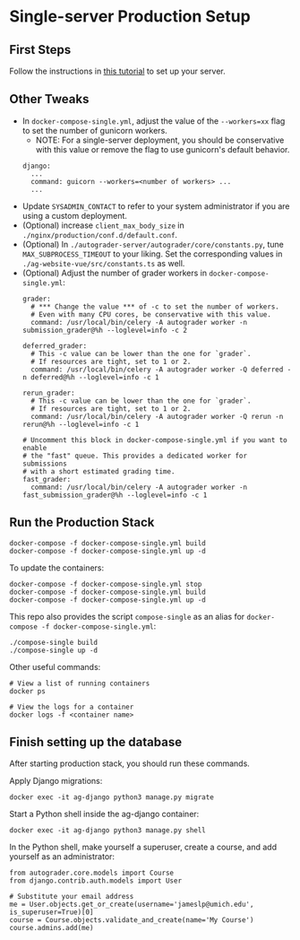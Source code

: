 # Single-server Production Setup

## First Steps
Follow the instructions in [this tutorial](./production_first_steps.md) to set
up your server.

## Other Tweaks
* In `docker-compose-single.yml`, adjust the value of the `--workers=xx` flag
  to set the number of gunicorn workers.
    * NOTE: For a single-server deployment, you should be conservative with this value or
      remove the flag to use gunicorn's default behavior.
  ```
  django:
    ...
    command: guicorn --workers=<number of workers> ...
    ...
  ```
* Update `SYSADMIN_CONTACT` to refer to your system administrator if you are
  using a custom deployment.
* (Optional) increase `client_max_body_size` in `./nginx/production/conf.d/default.conf`.
* (Optional) In `./autograder-server/autograder/core/constants.py`, tune `MAX_SUBPROCESS_TIMEOUT` to your liking. Set the corresponding values in `./ag-website-vue/src/constants.ts` as well.
* (Optional) Adjust the number of grader workers in `docker-compose-single.yml`:
    ```
    grader:
      # *** Change the value *** of -c to set the number of workers.
      # Even with many CPU cores, be conservative with this value.
      command: /usr/local/bin/celery -A autograder worker -n submission_grader@%h --loglevel=info -c 2

    deferred_grader:
      # This -c value can be lower than the one for `grader`.
      # If resources are tight, set to 1 or 2.
      command: /usr/local/bin/celery -A autograder worker -Q deferred -n deferred@%h --loglevel=info -c 1

    rerun_grader:
      # This -c value can be lower than the one for `grader`.
      # If resources are tight, set to 1 or 2.
      command: /usr/local/bin/celery -A autograder worker -Q rerun -n rerun@%h --loglevel=info -c 1

    # Uncomment this block in docker-compose-single.yml if you want to enable
    # the "fast" queue. This provides a dedicated worker for submissions
    # with a short estimated grading time.
    fast_grader:
      command: /usr/local/bin/celery -A autograder worker -n fast_submission_grader@%h --loglevel=info -c 1
    ```

## Run the Production Stack
```
docker-compose -f docker-compose-single.yml build
docker-compose -f docker-compose-single.yml up -d
```

To update the containers:
```
docker-compose -f docker-compose-single.yml stop
docker-compose -f docker-compose-single.yml build
docker-compose -f docker-compose-single.yml up -d
```

This repo also provides the script `compose-single` as an alias for
`docker-compose -f docker-compose-single.yml`:
```
./compose-single build
./compose-single up -d
```

Other useful commands:
```
# View a list of running containers
docker ps

# View the logs for a container
docker logs -f <container name>
```
## Finish setting up the database
After starting production stack, you should run these commands.

Apply Django migrations:
```
docker exec -it ag-django python3 manage.py migrate
```
Start a Python shell inside the ag-django container:
```
docker exec -it ag-django python3 manage.py shell
```
In the Python shell, make yourself a superuser, create a course, and add yourself as an administrator:
```
from autograder.core.models import Course
from django.contrib.auth.models import User

# Substitute your email address
me = User.objects.get_or_create(username='jameslp@umich.edu', is_superuser=True)[0]
course = Course.objects.validate_and_create(name='My Course')
course.admins.add(me)
```
